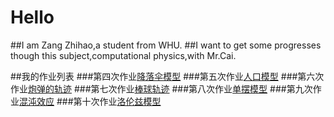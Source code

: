 # Hello
##I am Zang Zhihao,a student from WHU.
##I want to get some progresses though this subject,computational physics,with Mr.Cai.

##我的作业列表
###第四次作业[降落伞模型](https://www.zybuluo.com/kokokokokl/note/403681)
###第五次作业[人口模型](https://www.zybuluo.com/kokokokokl/note/403874)
###第六次作业[炮弹的轨迹](https://www.zybuluo.com/kokokokokl/note/404833)
###第七次作业[棒球轨迹](https://www.zybuluo.com/kokokokokl/note/404952)
###第八次作业[单摆模型](https://www.zybuluo.com/kokokokokl/note/406532)
###第九次作业[混沌效应](https://www.zybuluo.com/kokokokokl/note/408024)
###第十次作业[洛伦兹模型](https://www.zybuluo.com/kokokokokl/note/409071)
